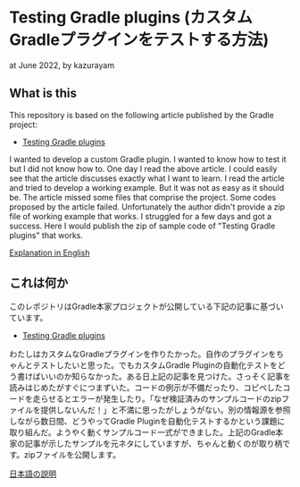 # Testing Gradle plugins (カスタムGradleプラグインをテストする方法)

at June 2022, by kazurayam

## What is this

This repository is based on the following article published by the Gradle project:

- [Testing Gradle plugins](https://docs.gradle.org/current/userguide/testing_gradle_plugins.html)

I wanted to develop a custom Gradle plugin. I wanted to know how to test it but I did not know how to. One day I read the above article. I could easily see that the article discusses exactly what I want to learn. I read the article and tried to develop a working example. But it was not as easy as it should be. The article missed some files that comprise the project. Some codes proposed by the article failed. Unfortunately the author didn't provide a zip file of working example that works. I struggled for a few days and got a success. Here I would publish the zip of sample code of "Testing Gradle plugins" that works.

[Explanation in English](https://kazurayam.github.io/TestingGradlePlugins-revised/index)

## これは何か

このレポジトリはGradle本家プロジェクトが公開している下記の記事に基づいています。

- [Testing Gradle plugins](https://docs.gradle.org/current/userguide/testing_gradle_plugins.html)

わたしはカスタムなGradleプラグインを作りたかった。自作のプラグインをちゃんとテストしたいと思った。でもカスタムGradle Pluginの自動化テストをどう書けばいいのか知らなかった。ある日上記の記事を見つけた。さっそく記事を読みはじめたがすぐにつまずいた。コードの例示が不備だったり、コピペしたコードを走らせるとエラーが発生したり。「なぜ検証済みのサンプルコードのzipファイルを提供しないんだ！」と不満に思ったがしょうがない。別の情報源を参照しながら数日間、どうやってGradle Pluginを自動化テストするかという課題に取り組んだ。ようやく動くサンプルコード一式ができました。上記のGradle本家の記事が示したサンプルを元ネタにしていますが、ちゃんと動くのが取り柄です。zipファイルを公開します。

[日本語の説明](https://kazurayam.github.io/TestingGradlePlugins-revised/index-ja)
